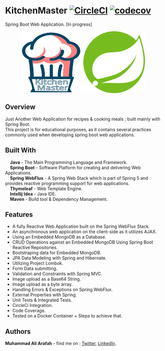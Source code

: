 # KitchenMaster [![CircleCI](https://circleci.com/gh/ZaTribune/kitchenmaster.svg?style=svg)](https://circleci.com/gh/ZaTribune/kitchenmaster) [![codecov](https://codecov.io/gh/ZaTribune/kitchenmaster/branch/master/graph/badge.svg?token=SFV4GJK1O0)](https://codecov.io/gh/ZaTribune/kitchenmaster)
Spring Boot Web Application. [In progress]
<p align="center">
  <img  src="src/main/resources/static/images/logo.svg" width="200" height="200"/>
  <img src="src/main/resources/static/images/spring.svg" width="200" height="200"/>
</p>

## Overview  
Just Another Web Application for recipes & cooking meals ; built mainly with Spring Boot.  
This project is for educational purposes, as it contains several practices commonly used when developing spring boot web applications.
 
## Built With  
&nbsp;&nbsp;&nbsp;&nbsp;**Java** - The Main Programming Language and Framework.  
&nbsp;&nbsp;&nbsp;&nbsp;**Spring Boot** - Software Platform for creating and delivering Web Applications.  
&nbsp;&nbsp;&nbsp;&nbsp;**Spring WebFlux** - A Spring Web Stack which is part of Spring 5 and provides reactive programming support for web applications.  
&nbsp;&nbsp;&nbsp;&nbsp;**Thymeleaf** - Web Template Engine.  
&nbsp;&nbsp;&nbsp;&nbsp;**Intellij Idea** - Java IDE.  
&nbsp;&nbsp;&nbsp;&nbsp;**Maven** - Build tool & Dependency Management.  

## Features  
* A fully Reactive Web Application built on the Spring WebFlux Stack.  
* An asynchronous web application on the client-side as it utilizes AJAX.  
* Using an Embedded MongoDB as a Database.  
* CRUD Operations against an Embedded MongoDB Using Spring Boot Reactive Repositories.  
* Bootstraping data for Embedded MongoDB.  
* JPA Data Modeling with Spring and Hibernate.  
* Utilizing Project Lombok.  
* Form Data submitting.  
* Validation and Constraints with Spring MVC.  
* Image upload as a Base64 String.  
* Image upload as a byte array.  
* Handling Errors & Exceptions on Spring WebFlux.  
* External Properties with Spring.  
* Unit Tests & Integrated Tests.  
* CircleCi Integration.  
* Code Coverage.  
* Tested on a Docker Container + Steps to achieve that.  

## Authors  
   **Muhammad Ali Arafah** - find me on : [Twitter](https://twitter.com/ZaTribune), [LinkedIn](https://www.linkedin.com/in/zatribune).  

